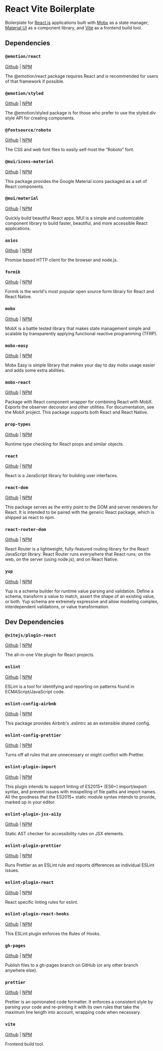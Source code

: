 # React Vite Boilerplate

Boilerplate for [React.js](https://pt-br.reactjs.org) applications built with [Mobx](https://mobx.js.org) as a state manager, [Material UI](https://mui.com) as a component library, and [Vite](https://vitejs.dev) as a frontend build tool.

## Dependencies

### `@emotion/react`

[Github](https://github.com/emotion-js/emotion/tree/main/packages/react) | [NPM](https://www.npmjs.com/package/@emotion/react)

The @emotion/react package requires React and is recommended for users of that framework if possible.

### `@emotion/styled`

[Github](https://github.com/emotion-js/emotion/tree/main/packages/styled) | [NPM](https://www.npmjs.com/package/@emotion/styled)

The @emotion/styled package is for those who prefer to use the styled.div style API for creating components.

### `@fontsource/roboto`

[Github](https://github.com/fontsource/fontsource) | [NPM](https://www.npmjs.com/package/@fontsource/roboto)

The CSS and web font files to easily self-host the “Roboto” font.

### `@mui/icons-material`

[Github](https://github.com/mui/material-ui) | [NPM](https://www.npmjs.com/package/@mui/icons-material)

This package provides the Google Material icons packaged as a set of React components.

### `@mui/material`

[Github](https://github.com/mui/material-ui) | [NPM](https://www.npmjs.com/package/@mui/material)

Quickly build beautiful React apps. MUI is a simple and customizable component library to build faster, beautiful, and more accessible React applications.

### `axios`

[Github](https://github.com/axios/axios) | [NPM](https://www.npmjs.com/package/axios)

Promise based HTTP client for the browser and node.js.

### `formik`

[Github](https://github.com/jaredpalmer/formik) | [NPM](https://www.npmjs.com/package/formik)

Formik is the world's most popular open source form library for React and React Native.

### `mobx`

[Github](https://github.com/mobxjs/mobx) | [NPM](https://www.npmjs.com/package/mobx)

MobX is a battle tested library that makes state management simple and scalable by transparently applying functional reactive programming (TFRP).

### `mobx-easy`

[Github](https://github.com/stolenng/mobx-easy) | [NPM](https://www.npmjs.com/package/mobx-easy)

Mobx Easy is simple library that makes your day to day mobx usage easier and adds some extra abilities.

### `mobx-react`

[Github](https://github.com/mobxjs/mobx) | [NPM](https://www.npmjs.com/package/mobx-react)

Package with React component wrapper for combining React with MobX. Exports the observer decorator and other utilities. For documentation, see the MobX project. This package supports both React and React Native.

### `prop-types`

[Github](https://github.com/facebook/prop-types) | [NPM](https://www.npmjs.com/package/prop-types)

Runtime type checking for React props and similar objects.

### `react`

[Github](https://github.com/facebook/react) | [NPM](https://www.npmjs.com/package/react)

React is a JavaScript library for building user interfaces.

### `react-dom`

[Github](https://github.com/facebook/react) | [NPM](https://www.npmjs.com/package/react-dom)

This package serves as the entry point to the DOM and server renderers for React. It is intended to be paired with the generic React package, which is shipped as react to npm.

### `react-router-dom`

[Github](https://github.com/remix-run/react-router) | [NPM](https://www.npmjs.com/package/react-router-dom)

React Router is a lightweight, fully-featured routing library for the React JavaScript library. React Router runs everywhere that React runs; on the web, on the server (using node.js), and on React Native.

### `yup`

[Github](https://github.com/jquense/yup) | [NPM](https://www.npmjs.com/package/yup)

Yup is a schema builder for runtime value parsing and validation. Define a schema, transform a value to match, assert the shape of an existing value, or both. Yup schema are extremely expressive and allow modeling complex, interdependent validations, or value transformation.

## Dev Dependencies

### `@vitejs/plugin-react`

[Github](https://github.com/vitejs/vite) | [NPM](https://www.npmjs.com/package/@vitejs/plugin-react)

The all-in-one Vite plugin for React projects.

### `eslint`

[Github](https://github.com/eslint/eslint) | [NPM](https://www.npmjs.com/package/eslint)

ESLint is a tool for identifying and reporting on patterns found in ECMAScript/JavaScript code.

### `eslint-config-airbnb`

[Github](https://github.com/airbnb/javascript) | [NPM](https://www.npmjs.com/package/eslint-config-airbnb)

This package provides Airbnb's .eslintrc as an extensible shared config.

### `eslint-config-prettier`

[Github](https://github.com/prettier/eslint-config-prettier) | [NPM](https://www.npmjs.com/package/eslint-config-prettier)

Turns off all rules that are unnecessary or might conflict with Prettier.

### `eslint-plugin-import`

[Github](https://github.com/import-js/eslint-plugin-import) | [NPM](https://www.npmjs.com/package/eslint-plugin-import)

This plugin intends to support linting of ES2015+ (ES6+) import/export syntax, and prevent issues with misspelling of file paths and import names. All the goodness that the ES2015+ static module syntax intends to provide, marked up in your editor.

### `eslint-plugin-jsx-a11y`

[Github](https://github.com/jsx-eslint/eslint-plugin-jsx-a11y) | [NPM](https://www.npmjs.com/package/eslint-plugin-jsx-a11y)

Static AST checker for accessibility rules on JSX elements.

### `eslint-plugin-prettier`

[Github](https://github.com/prettier/eslint-plugin-prettier) | [NPM](https://www.npmjs.com/package/eslint-plugin-prettier)

Runs Prettier as an ESLint rule and reports differences as individual ESLint issues.

### `eslint-plugin-react`

[Github](https://github.com/yannickcr/eslint-plugin-react) | [NPM](https://www.npmjs.com/package/eslint-plugin-react)

React specific linting rules for eslint.

### `eslint-plugin-react-hooks`

[Github](https://github.com/facebook/react) | [NPM](https://www.npmjs.com/package/eslint-plugin-react-hooks)

This ESLint plugin enforces the Rules of Hooks.

### `gh-pages`

[Github](https://github.com/tschaub/gh-pages) | [NPM](https://www.npmjs.com/package/gh-pages)

Publish files to a gh-pages branch on GitHub (or any other branch anywhere else).

### `prettier`

[Github](https://github.com/prettier/prettier) | [NPM](https://www.npmjs.com/package/prettier)

Prettier is an opinionated code formatter. It enforces a consistent style by parsing your code and re-printing it with its own rules that take the maximum line length into account, wrapping code when necessary.

### `vite`

[Github](https://github.com/vitejs/vite) | [NPM](https://www.npmjs.com/package/vite)

Frontend build tool.
